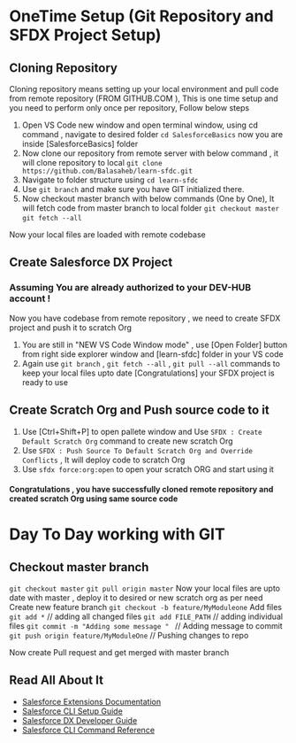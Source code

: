 # OneTime Setup (Git Repository and SFDX Project Setup)

## Cloning Repository 
Cloning repository means setting up your local environment and pull code from remote repository (FROM GITHUB.COM ), This is one time setup and you need to perform only once per repository, Follow below steps 

1) Open VS Code new window and open terminal window, using cd command , navigate to desired folder
    `cd SalesforceBasics`
    now you are inside [SalesforceBasics] folder
2) Now clone our repository from remote server with below command  , it will clone repository to local
    `git clone https://github.com/Balasaheb/learn-sfdc.git`
3) Navigate to folder structure using `cd learn-sfdc` 
4) Use `git branch` and make sure you have GIT initialized there.
5) Now checkout master branch with below commands (One by One), It will fetch code from master branch to local folder 
    `git checkout master`
    `git fetch --all`
    
Now your local files are loaded with remote codebase


## Create Salesforce DX Project

### Assuming You are already authorized to your DEV-HUB account !

Now you have codebase from remote repository , we need to create SFDX project and push it to scratch Org
1) You are still in "NEW VS Code Window mode" , use [Open Folder] button from right side explorer window and [learn-sfdc] folder in your VS code
2) Again use `git branch` , `git fetch --all` , `git pull --all` commands to keep your local files upto date
 [Congratulations] your SFDX project is ready to use

## Create Scratch Org and Push source code to it
1) Use [Ctrl+Shift+P] to open pallete window and Use `SFDX : Create Default Scratch Org` command to create new scratch Org
2) Use `SFDX : Push Source To Default Scratch Org and Override Conflicts` , It will deploy code to scratch Org 
3) Use `sfdx force:org:open` to open your scratch ORG and start using it 


#### Congratulations , you have successfully cloned remote repository and created scratch Org using same source code 


# Day To Day working with GIT 

## Checkout master branch 
`git checkout master`
`git pull origin master`
Now your local files are upto date with master , deploy it to desired or new scratch org as per need
Create new feature branch 
`git checkout -b feature/MyModuleone`
Add files 
`git add *`    // adding all changed files 
`git add FILE_PATH`  // adding individual files 
`git commit -m "Adding some message " `  // Adding message to commit 
`git push origin feature/MyModuleOne`  // Pushing changes to repo 

Now create Pull request and get merged with master branch 





## Read All About It

- [Salesforce Extensions Documentation](https://developer.salesforce.com/tools/vscode/)
- [Salesforce CLI Setup Guide](https://developer.salesforce.com/docs/atlas.en-us.sfdx_setup.meta/sfdx_setup/sfdx_setup_intro.htm)
- [Salesforce DX Developer Guide](https://developer.salesforce.com/docs/atlas.en-us.sfdx_dev.meta/sfdx_dev/sfdx_dev_intro.htm)
- [Salesforce CLI Command Reference](https://developer.salesforce.com/docs/atlas.en-us.sfdx_cli_reference.meta/sfdx_cli_reference/cli_reference.htm)
